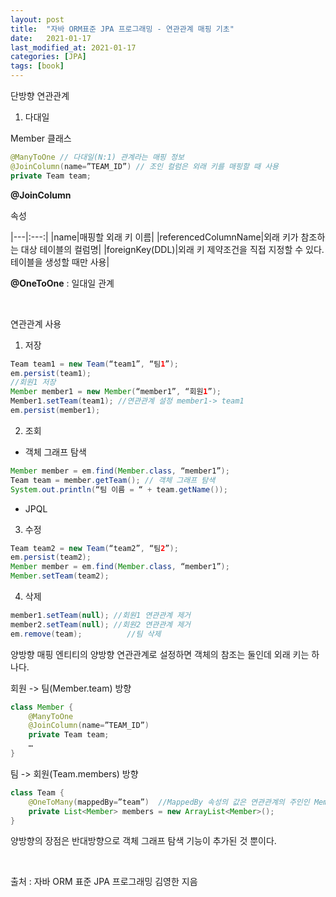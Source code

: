 ```yaml
---
layout: post
title:  "자바 ORM표준 JPA 프로그래밍 - 연관관계 매핑 기초"
date:   2021-01-17
last_modified_at: 2021-01-17
categories: [JPA]
tags: [book]
---
```


단방향 연관관계
1.	다대일

Member 클래스

```java
@ManyToOne // 다대일(N:1) 관계라는 매핑 정보
@JoinColumn(name=”TEAM_ID”) // 조인 컬럼은 외래 키를 매핑할 때 사용
private Team team;
```

**@JoinColumn** 

속성

|---|:---:|
|name|매핑할 외래 키 이름|
|referencedColumnName|외래 키가 참조하는 대상 테이블의 컬럼명|
|foreignKey(DDL)|외래 키 제약조건을 직접 지정할 수 있다. 테이블을 생성할 때만 사용|

**@OneToOne** : 일대일 관계

<br/>

연관관계 사용

1.	저장
```java
Team team1 = new Team(“team1”, “팀1”);
em.persist(team1);
//회원1 저장
Member member1 = new Member(“member1”, “회원1”);
Member1.setTeam(team1); //연관관계 설정 member1-> team1
em.persist(member1);
```

2.	조회
- 객체 그래프 탐색
```java
Member member = em.find(Member.class, “member1”);
Team team = member.getTeam(); // 객체 그래프 탐색
System.out.println(“팀 이름 = “ + team.getName());
```
- JPQL

3.	수정
```java
Team team2 = new Team(“team2”, “팀2”);
em.persist(team2);
Member member = em.find(Member.class, “member1”);
Member.setTeam(team2);
```

4.	삭제
```java
member1.setTeam(null); //회원1 연관관계 제거
member2.setTeam(null); //회원2 연관관계 제거
em.remove(team);	      //팀 삭제
```

양방향 매핑
엔티티의 양방향 연관관계로 설정하면 객체의 참조는 둘인데 외래 키는 하나다.

회원 -> 팀(Member.team) 방향
```java
class Member {
    @ManyToOne
    @JoinColumn(name=”TEAM_ID”)
    private Team team;
    …
}
```

팀 -> 회원(Team.members) 방향
```java
class Team {
    @OneToMany(mappedBy=”team”)  //MappedBy 속성의 값은 연관관계의 주인인 Member.team
    private List<Member> members = new ArrayList<Member>();
}
```

양방향의 장점은 반대방향으로 객체 그래프 탐색 기능이 추가된 것 뿐이다.

<br/>

출처 : 자바 ORM 표준 JPA 프로그래밍 김영한 지음

<br/>